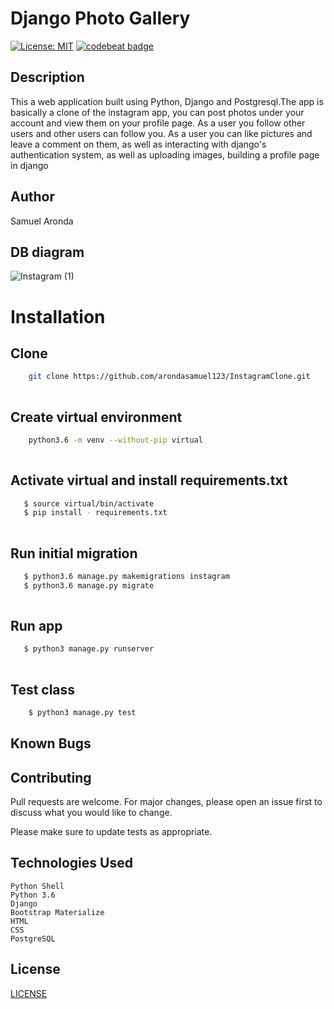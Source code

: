 # Django Photo Gallery
[![License: MIT](https://img.shields.io/badge/License-MIT-yellow.svg)](https://opensource.org/licenses/MIT)
[![codebeat badge](https://codebeat.co/badges/0da823e2-d35a-479f-bb6d-3e79e006112f)](https://codebeat.co/projects/github-com-arondasamuel123-instagramclone-master)

## Description
This a web application built using Python, Django and Postgresql.The app is basically a clone of the instagram app, you can post photos under your account and view them on your profile page. As a user you follow other users and other users can follow you. As a user you can like pictures and leave a comment on them, as well as interacting with django's authentication system, as well as uploading images, building a profile page in django


## Author

Samuel Aronda


## DB diagram
![Instagram (1)](https://user-images.githubusercontent.com/31355212/76138054-d5e07d80-6054-11ea-8f21-dcb94aba8047.png)


# Installation

## Clone
    
```bash
    git clone https://github.com/arondasamuel123/InstagramClone.git
    
```
##  Create virtual environment
```bash
    python3.6 -m venv --without-pip virtual
    
```
## Activate virtual and install requirements.txt
```bash
   $ source virtual/bin/activate
   $ pip install - requirements.txt
    
```
## Run initial migration
```bash
   $ python3.6 manage.py makemigrations instagram
   $ python3.6 manage.py migrate
    
```


## Run app
```bash
   $ python3 manage.py runserver
    
```

## Test class

```bash
    $ python3 manage.py test
```
## Known Bugs


## Contributing

Pull requests are welcome. For major changes, please open an issue first to discuss what you would like to change.

Please make sure to update tests as appropriate.

## Technologies Used
    Python Shell
    Python 3.6
    Django
    Bootstrap Materialize
    HTML
    CSS
    PostgreSQL



## License
[LICENSE](LICENSE)




